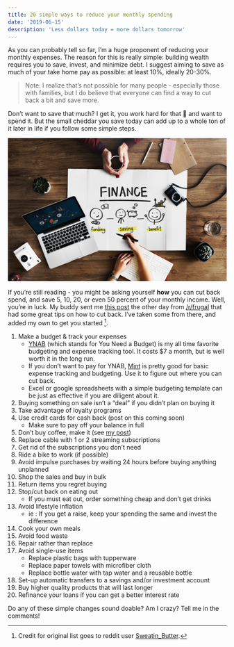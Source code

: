 ```yaml
---
title: 20 simple ways to reduce your monthly spending
date: '2019-06-15'
description: 'Less dollars today = more dollars tomorrow'
---
```


As you can probably tell so far, I’m a huge proponent of reducing your monthly expenses. The reason for this is really simple: building wealth requires you to save, invest, and minimize debt. I suggest aiming to save as much of your take home pay as possible: at least 10%, ideally 20-30%.

> Note: I realize that’s not possible for many people - especially those with families, but I do believe that everyone can find a way to cut back a bit and save more.

Don’t want to save that much? I get it, you work hard for that 🧀 and want to spend it. But the small cheddar you save today can add up to a whole ton of it later in life if you follow some simple steps.

<!-- > Related: (see more about how that money can grow here (link coming soon)). -->

![Chinese Salty Egg](./finance-desk.jpg)

If you’re still reading - you might be asking yourself **how** you can cut back spend, and save 5, 10, 20, or even 50 percent of your monthly income. Well, you’re in luck. My buddy sent me [this post](https://www.reddit.com/r/Frugal/comments/bzri83/what_are_your_best_tips_and_tricks_for_cutting/) the other day from [/r/frugal](https://www.reddit.com/r/Frugal/) that had some great tips on how to cut back. I’ve taken some from there, and added my own to get you started [^1].

1. Make a budget & track your expenses
   - [YNAB](https://www.youneedabudget.com/) (which stands for You Need a Budget) is my all time favorite budgeting and expense tracking tool. It costs \$7 a month, but is well worth it in the long run.
   - If you don’t want to pay for YNAB, [Mint](mint.com) is pretty good for basic expense tracking and budgeting. Use it to figure out where you can cut back.
   - Excel or google spreadsheets with a simple budgeting template can be just as effective if you are diligent about it.
2. Buying something on sale isn’t a “deal” if you didn’t plan on buying it
3. Take advantage of loyalty programs
4. Use credit cards for cash back (post on this coming soon)
   - Make sure to pay off your balance in full
5. Don’t buy coffee, make it (see [my post](/daily-coffee))
6. Replace cable with 1 or 2 streaming subscriptions
7. Get rid of the subscriptions you don’t need
8. Ride a bike to work (if possible)
9. Avoid impulse purchases by waiting 24 hours before buying anything unplanned
10. Shop the sales and buy in bulk
11. Return items you regret buying
12. Stop/cut back on eating out
    - If you must eat out, order something cheap and don’t get drinks
13. Avoid lifestyle inflation
    - ie : If you get a raise, keep your spending the same and invest the difference
14. Cook your own meals
15. Avoid food waste
16. Repair rather than replace
17. Avoid single-use items
    - Replace plastic bags with tupperware
    - Replace paper towels with microfiber cloth
    - Replace bottle water with tap water and a reusable bottle
18. Set-up automatic transfers to a savings and/or investment account
19. Buy higher quality products that will last longer
20. Refinance your loans if you can get a better interest rate

Do any of these simple changes sound doable? Am I crazy? Tell me in the comments!

[^1]: Credit for original list goes to reddit user [Sweatin_Butter](<[https://www.reddit.com/user/Sweatin_Butter/](https://www.reddit.com/user/Sweatin_Butter/)>).
